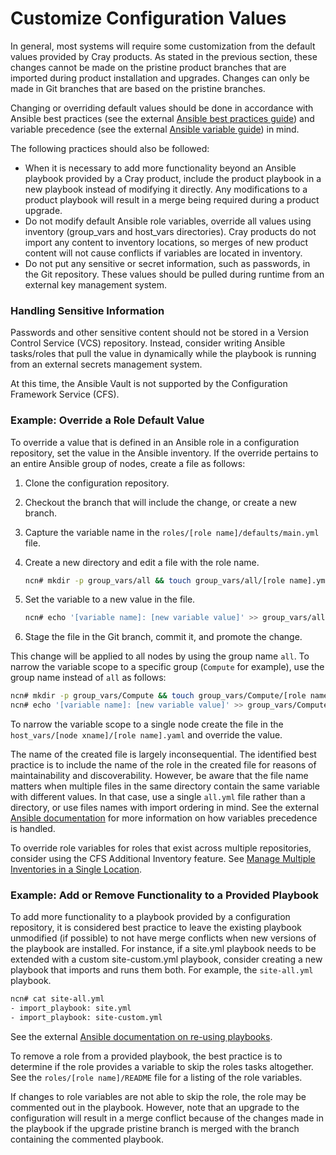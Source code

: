 # Customize Configuration Values

In general, most systems will require some customization from the default values provided by Cray products. As stated in the previous section, these changes cannot be made on the pristine product branches that are imported during product installation and upgrades. Changes can only be made in Git branches that are based on the pristine branches.

Changing or overriding default values should be done in accordance with Ansible best practices \(see the external [Ansible best practices guide](https://docs.ansible.com/ansible/latest/user_guide/playbooks_best_practices.html#content-organization)\) and variable precedence \(see the external [Ansible variable guide](https://docs.ansible.com/ansible/latest/user_guide/playbooks_variables.html)\) in mind.

The following practices should also be followed:

- When it is necessary to add more functionality beyond an Ansible playbook provided by a Cray product, include the product playbook in a new playbook instead of modifying it directly. Any modifications to a product playbook will result in a merge being required during a product upgrade.
- Do not modify default Ansible role variables, override all values using inventory \(group\_vars and host\_vars directories\). Cray products do not import any content to inventory locations, so merges of new product content will not cause conflicts if variables are located in inventory.
- Do not put any sensitive or secret information, such as passwords, in the Git repository. These values should be pulled during runtime from an external key management system.

### Handling Sensitive Information

Passwords and other sensitive content should not be stored in a Version Control Service \(VCS\) repository. Instead, consider writing Ansible tasks/roles that pull the value in dynamically while the playbook is running from an external secrets management system.

At this time, the Ansible Vault is not supported by the Configuration Framework Service \(CFS\).

### Example: Override a Role Default Value

To override a value that is defined in an Ansible role in a configuration repository, set the value in the Ansible inventory. If the override pertains to an entire Ansible group of nodes, create a file as follows:

1.  Clone the configuration repository.
2.  Checkout the branch that will include the change, or create a new branch.
3.  Capture the variable name in the `roles/[role name]/defaults/main.yml` file.
4.  Create a new directory and edit a file with the role name.

    ```bash
    ncn# mkdir -p group_vars/all && touch group_vars/all/[role name].yml
    ```

5.  Set the variable to a new value in the file.

    ```bash
    ncn# echo '[variable name]: [new variable value]' >> group_vars/all/[role name].yml
    ```

6.  Stage the file in the Git branch, commit it, and promote the change.

This change will be applied to all nodes by using the group name `all`. To narrow the variable scope to a specific group \(`Compute` for example\), use the group name instead of `all` as follows:

```bash
ncn# mkdir -p group_vars/Compute && touch group_vars/Compute/[role name].yml
ncn# echo '[variable name]: [new variable value]' >> group_vars/Compute/[role name].yml
```

To narrow the variable scope to a single node create the file in the `host_vars/[node xname]/[role name].yaml` and override the value.

The name of the created file is largely inconsequential. The identified best practice is to include the name of the role in the created file for reasons of maintainability and discoverability. However, be aware that the file name matters when multiple files in the same directory contain the same variable with different values. In that case, use a single `all.yml` file rather than a directory, or use files names with import ordering in mind. See the external [Ansible documentation](https://docs.ansible.com/ansible/latest/user_guide/playbooks_variables.html#ansible-variable-precedence) for more information on how variables precedence is handled.

To override role variables for roles that exist across multiple repositories, consider using the CFS Additional Inventory feature. See [Manage Multiple Inventories in a Single Location](Manage_Multiple_Inventories_in_a_Single_Location.md).

### Example: Add or Remove Functionality to a Provided Playbook

To add more functionality to a playbook provided by a configuration repository, it is considered best practice to leave the existing playbook unmodified \(if possible\) to not have merge conflicts when new versions of the playbook are installed. For instance, if a site.yml playbook needs to be extended with a custom site-custom.yml playbook, consider creating a new playbook that imports and runs them both. For example, the `site-all.yml` playbook.

```bash
ncn# cat site-all.yml
- import_playbook: site.yml
- import_playbook: site-custom.yml
```

See the external [Ansible documentation on re-using playbooks](https://docs.ansible.com/ansible/latest/user_guide/playbooks_reuse.html#re-using-playbooks).

To remove a role from a provided playbook, the best practice is to determine if the role provides a variable to skip the roles tasks altogether. See the `roles/[role name]/README` file for a listing of the role variables.

If changes to role variables are not able to skip the role, the role may be commented out in the playbook. However, note that an upgrade to the configuration will result in a merge conflict because of the changes made in the playbook if the upgrade pristine branch is merged with the branch containing the commented playbook.

